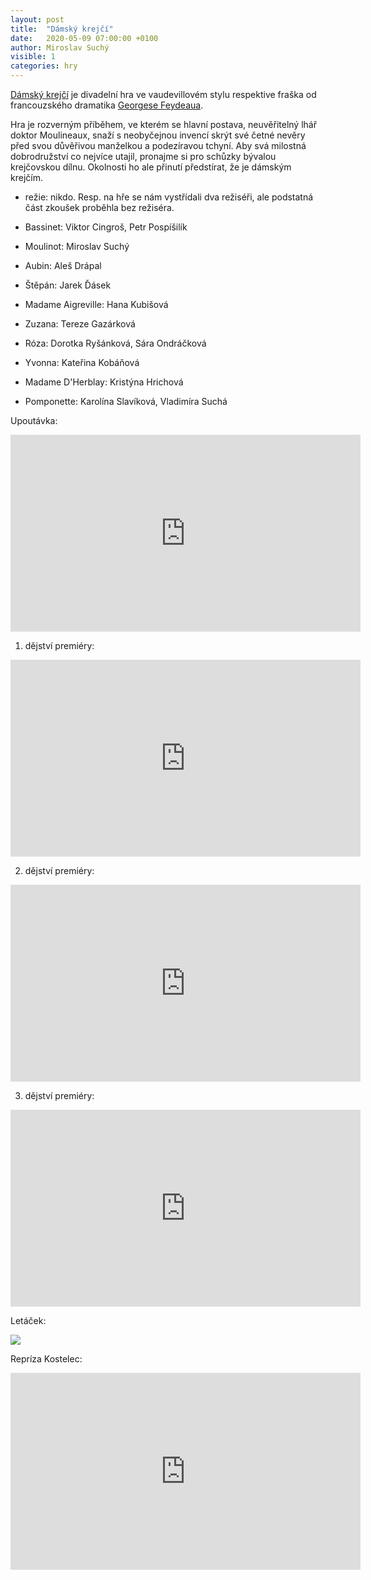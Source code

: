 ```yaml
---
layout: post
title:  "Dámský krejčí"
date:   2020-05-09 07:00:00 +0100
author: Miroslav Suchý
visible: 1
categories: hry
---
```

[Dámský krejčí](https://cs.wikipedia.org/wiki/D%C3%A1msk%C3%BD_krej%C4%8D%C3%AD) je divadelní hra ve vaudevillovém stylu respektive fraška od francouzského dramatika [Georgese Feydeaua](https://cs.wikipedia.org/wiki/Georges_Feydeau).

Hra je rozverným příběhem, ve kterém se hlavní postava, neuvěřitelný lhář doktor Moulineaux, snaží s neobyčejnou invencí skrýt své četné nevěry před svou důvěřivou manželkou a podezíravou tchyní. Aby svá milostná dobrodružství co nejvíce utajil, pronajme si pro schůzky bývalou krejčovskou dílnu. Okolnosti ho ale přinutí předstírat, že je dámským krejčím.

 * režie: nikdo. Resp. na hře se nám vystřídali dva režiséři, ale podstatná část zkoušek proběhla bez režiséra.

 * Bassinet: Viktor Cingroš, Petr Pospíšilík
 * Moulinot: Miroslav Suchý
 * Aubin: Aleš Drápal
 * Štěpán: Jarek Ďásek
 * Madame Aigreville: Hana Kubišová
 * Zuzana: Tereze Gazárková
 * Róza: Dorotka Ryšánková, Sára Ondráčková
 * Yvonna: Kateřina Kobáňová
 * Madame D'Herblay: Kristýna Hrichová
 * Pomponette: Karolína Slavíková, Vladimíra Suchá

Upoutávka:
<iframe width="560" height="315" src="https://www.youtube.com/embed/rqECwJIpE2M" frameborder="0" allow="accelerometer; autoplay; encrypted-media; gyroscope; picture-in-picture" allowfullscreen></iframe>

1. dějství premiéry:
<iframe width="560" height="315" src="https://www.youtube.com/embed/yX26E8UDCT0" frameborder="0" allow="accelerometer; autoplay; encrypted-media; gyroscope; picture-in-picture" allowfullscreen></iframe>

2. dějství premiéry:
<iframe width="560" height="315" src="https://www.youtube.com/embed/lmayQZeEtfc" frameborder="0" allow="accelerometer; autoplay; encrypted-media; gyroscope; picture-in-picture" allowfullscreen></iframe>

3. dějství premiéry:
<iframe width="560" height="315" src="https://www.youtube.com/embed/qarTIz1lvSc" frameborder="0" allow="accelerometer; autoplay; encrypted-media; gyroscope; picture-in-picture" allowfullscreen></iframe>

Letáček:

<img src="/img/Krejci Lukovany.png" />

Repríza Kostelec:
<iframe width="560" height="315" src="https://www.youtube.com/embed/2_xFPV0nJfU" frameborder="0" allow="accelerometer; autoplay; encrypted-media; gyroscope; picture-in-picture" allowfullscreen></iframe>

